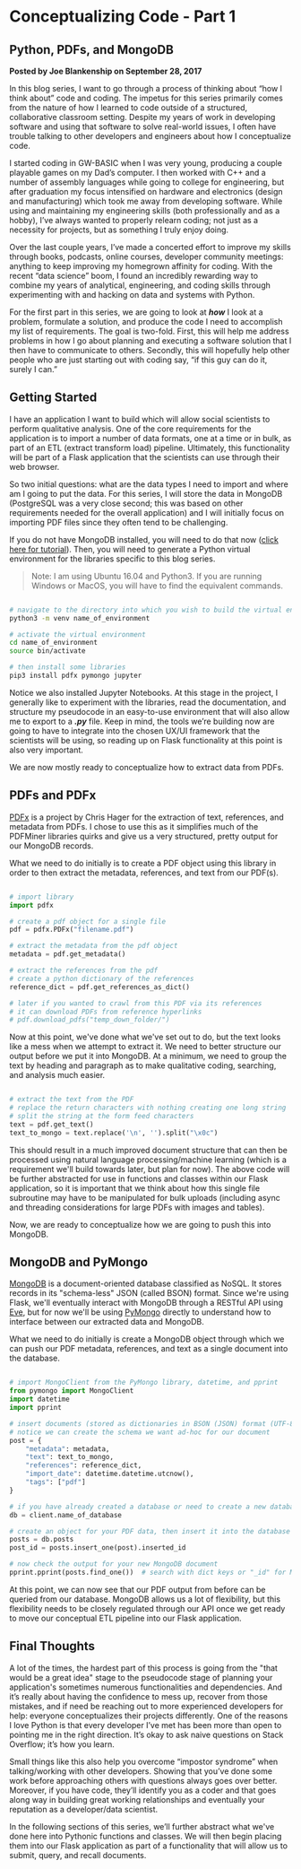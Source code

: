# Conceptualizing Code - Part 1

## Python, PDFs, and MongoDB

**Posted by Joe Blankenship on September 28, 2017**

In this blog series, I want to go through a process of thinking about “how I think about” code and coding. The impetus for this series primarily comes from the nature of how I learned to code outside of a structured, collaborative classroom setting. Despite my years of work in developing software and using that software to solve real-world issues, I often have trouble talking to other developers and engineers about how I conceptualize code.

I started coding in GW-BASIC when I was very young, producing a couple playable games on my Dad’s computer. I then worked with C++ and a number of assembly languages while going to college for engineering, but after graduation my focus intensified on hardware and electronics (design and manufacturing) which took me away from developing software. While using and maintaining my engineering skills (both professionally and as a hobby), I’ve always wanted to properly relearn coding; not just as a necessity for projects, but as something I truly enjoy doing.

Over the last couple years, I’ve made a concerted effort to improve my skills through books, podcasts, online courses, developer community meetings: anything to keep improving my homegrown affinity for coding. With the recent “data science” boom, I found an incredibly rewarding way to combine my years of analytical, engineering, and coding skills through experimenting with and hacking on data and systems with Python.

For the first part in this series, we are going to look at ***how*** I look at a problem, formulate a solution, and produce the code I need to accomplish my list of requirements. The goal is two-fold. First, this will help me address problems in how I go about planning and executing a software solution that I then have to communicate to others. Secondly, this will hopefully help other people who are just starting out with coding say, “if this guy can do it, surely I can.”

## Getting Started

I have an application I want to build which will allow social scientists to perform qualitative analysis. One of the core requirements for the application is to import a number of data formats, one at a time or in bulk, as part of an ETL (extract transform load) pipeline. Ultimately, this functionality will be part of a Flask application that the scientists can use through their web browser.

So two initial questions: what are the data types I need to import and where am I going to put the data. For this series, I will store the data in MongoDB (PostgreSQL was a very close second; this was based on other requirements needed for the overall application) and I will initially focus on importing PDF files since they often tend to be challenging.

If you do not have MongoDB installed, you will need to do that now ([click here for tutorial](https://docs.mongodb.com/manual/installation/ "https://docs.mongodb.com/manual/installation/")). Then, you will need to generate a Python virtual environment for the libraries specific to this blog series.

> Note: I am using Ubuntu 16.04 and Python3. If you are running Windows or MacOS, you will have to find the equivalent commands.

```bash

# navigate to the directory into which you wish to build the virtual environment, then...
python3 -m venv name_of_environment

# activate the virtual environment
cd name_of_environment
source bin/activate

# then install some libraries
pip3 install pdfx pymongo jupyter

```

Notice we also installed Jupyter Notebooks. At this stage in the project, I generally like to experiment with the libraries, read the documentation, and structure my pseudocode in an easy-to-use environment that will also allow me to export to a ***.py*** file. Keep in mind, the tools we’re building now are going to have to integrate into the chosen UX/UI framework that the scientists will be using, so reading up on Flask functionality at this point is also very important.

We are now mostly ready to conceptualize how to extract data from PDFs.

## PDFs and PDFx

[PDFx](https://github.com/metachris/pdfx "https://github.com/metachris/pdfx") is a project by Chris Hager for the extraction of text, references, and metadata from PDFs. I chose to use this as it simplifies much of the PDFMiner libraries quirks and give us a very structured, pretty output for our MongoDB records.

What we need to do initially is to create a PDF object using this library in order to then extract the metadata, references, and text from our PDF(s).

```python

# import library
import pdfx

# create a pdf object for a single file
pdf = pdfx.PDFx("filename.pdf")

# extract the metadata from the pdf object
metadata = pdf.get_metadata()

# extract the references from the pdf
# create a python dictionary of the references
reference_dict = pdf.get_references_as_dict()

# later if you wanted to crawl from this PDF via its references
# it can download PDFs from reference hyperlinks
# pdf.download_pdfs("temp_down_folder/")

```

Now at this point, we've done what we've set out to do, but the text looks like a mess when we attempt to extract it. We need to better structure our output before we put it into MongoDB. At a minimum, we need to group the text by heading and paragraph as to make qualitative coding, searching, and analysis much easier.

```python

# extract the text from the PDF
# replace the return characters with nothing creating one long string
# split the string at the form feed characters
text = pdf.get_text()
text_to_mongo = text.replace('\n', '').split("\x0c")

```

This should result in a much improved document structure that can then be processed using natural language processing/machine learning (which is a requirement we'll build towards later, but plan for now). The above code will be further abstracted for use in functions and classes within our Flask application, so it is important that we think about how this single file subroutine may have to be manipulated for bulk uploads (including async and threading considerations for large PDFs with images and tables).

Now, we are ready to conceptualize how we are going to push this into MongoDB.

## MongoDB and PyMongo

[MongoDB](https://www.mongodb.com/ "https://www.mongodb.com/") is a document-oriented database classified as NoSQL. It stores records in its "schema-less" JSON (called BSON) format. Since we're using Flask, we'll eventually interact with MongoDB through a RESTful API using [Eve](http://python-eve.org/foreword.html "http://python-eve.org/foreword.html"), but for now we'll be using [PyMongo](https://api.mongodb.com/python/current/ "https://api.mongodb.com/python/current/") directly to understand how to interface between our extracted data and MongoDB.

What we need to do initially is create a MongoDB object through which we can push our PDF metadata, references, and text as a single document into the database.

```python

# import MongoClient from the PyMongo library, datetime, and pprint
from pymongo import MongoClient
import datetime
import pprint

# insert documents (stored as dictionaries in BSON (JSON) format (UTF-8))
# notice we can create the schema we want ad-hoc for our document
post = {
    "metadata": metadata,
    "text": text_to_mongo,
    "references": reference_dict,
    "import_date": datetime.datetime.utcnow(),
    "tags": ["pdf"]
}

# if you have already created a database or need to create a new database
db = client.name_of_database

# create an object for your PDF data, then insert it into the database
posts = db.posts
post_id = posts.insert_one(post).inserted_id

# now check the output for your new MongoDB document
pprint.pprint(posts.find_one())  # search with dict keys or "_id" for Mongo UID

```

At this point, we can now see that our PDF output from before can be queried from our database. MongoDB allows us a lot of flexibility, but this flexibility needs to be closely regulated through our API once we get ready to move our conceptual ETL pipeline into our Flask application.

## Final Thoughts

A lot of the times, the hardest part of this process is going from the "that would be a great idea" stage to the pseudocode stage of planning your application's sometimes numerous functionalities and dependencies. And it’s really about having the confidence to mess up, recover from those mistakes, and if need be reaching out to more experienced developers for help: everyone conceptualizes their projects differently. One of the reasons I love Python is that every developer I’ve met has been more than open to pointing me in the right direction. It’s okay to ask naive questions on Stack Overflow; it’s how you learn.

Small things like this also help you overcome “impostor syndrome” when talking/working with other developers. Showing that you’ve done some work before approaching others with questions always goes over better. Moreover, if you have code, they’ll identify you as a coder and that goes along way in building great working relationships and eventually your reputation as a developer/data scientist.

In the following sections of this series, we’ll further abstract what we've done here into Pythonic functions and classes. We will then begin placing them into our Flask application as part of a functionality that will allow us to submit, query, and recall documents.
